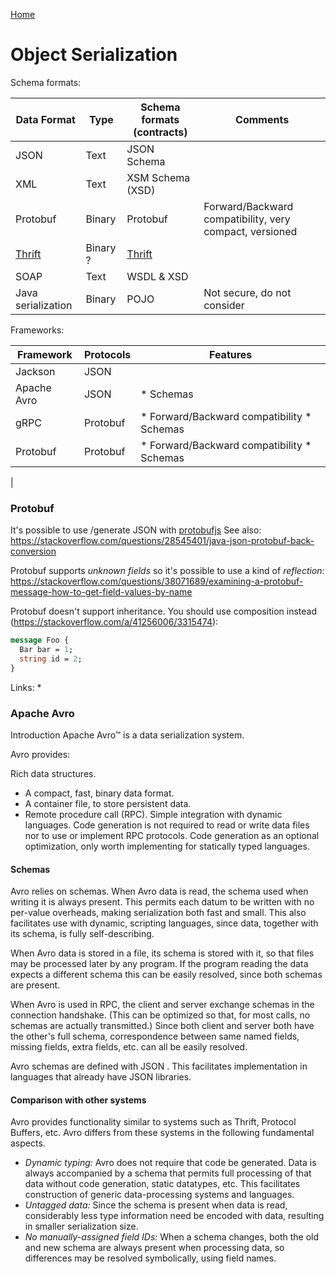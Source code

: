 [Home](../README.md)

Object Serialization 
====================

Schema formats:

| Data Format | Type | Schema formats (contracts) | Comments |
| ----------- | ---- | --------------------------- | ------- |
| JSON        | Text | JSON Schema | |
| XML         | Text |XSM Schema (XSD) | |
| Protobuf    | Binary |Protobuf | Forward/Backward compatibility, very compact, versioned |
| [Thrift][thrift] | Binary ?| [Thrift][thrift] | |
| SOAP |Text | WSDL & XSD |
| Java serialization |Binary| POJO | Not secure, do not consider | 

Frameworks:

| Framework | Protocols | Features |
| --------- | --------- | -------- |
| Jackson   | JSON      | 
| Apache Avro | JSON   | * Schemas
| gRPC        | Protobuf | * Forward/Backward compatibility * Schemas |
| Protobuf     | Protobuf | * Forward/Backward compatibility * Schemas |
| 

[thrift]: http://thrift.apache.org "Apache Thrift"
[protobufjs]: https://www.npmjs.com/package/protobufjs 

### Protobuf

It's possible to use /generate JSON with [protobufjs][protobufjs]
See also: https://stackoverflow.com/questions/28545401/java-json-protobuf-back-conversion

Protobuf supports *unknown fields* so it's possible to use a kind of *reflection*:
https://stackoverflow.com/questions/38071689/examining-a-protobuf-message-how-to-get-field-values-by-name

Protobuf doesn't support inheritance. You should use composition instead (https://stackoverflow.com/a/41256006/3315474):

~~~proto
message Foo {
  Bar bar = 1;
  string id = 2;
}
~~~

Links:
 * 

### Apache Avro

Introduction
Apache Avro™ is a data serialization system.

Avro provides:

Rich data structures.
* A compact, fast, binary data format.
* A container file, to store persistent data.
* Remote procedure call (RPC).
Simple integration with dynamic languages. Code generation is not required to read or write data files nor to use or implement RPC protocols. Code generation as an optional optimization, only worth implementing for statically typed languages.
#### Schemas
Avro relies on schemas. When Avro data is read, the schema used when writing it is always present. This permits each datum to be written with no per-value overheads, making serialization both fast and small. This also facilitates use with dynamic, scripting languages, since data, together with its schema, is fully self-describing.

When Avro data is stored in a file, its schema is stored with it, so that files may be processed later by any program. If the program reading the data expects a different schema this can be easily resolved, since both schemas are present.

When Avro is used in RPC, the client and server exchange schemas in the connection handshake. (This can be optimized so that, for most calls, no schemas are actually transmitted.) Since both client and server both have the other's full schema, correspondence between same named fields, missing fields, extra fields, etc. can all be easily resolved.

Avro schemas are defined with JSON . This facilitates implementation in languages that already have JSON libraries.

#### Comparison with other systems
Avro provides functionality similar to systems such as Thrift, Protocol Buffers, etc. Avro differs from these systems in the following fundamental aspects.

* *Dynamic typing:* Avro does not require that code be generated. Data is always accompanied by a schema that permits full processing of that data without code generation, static datatypes, etc. This facilitates construction of generic data-processing systems and languages.
* *Untagged data:* Since the schema is present when data is read, considerably less type information need be encoded with data, resulting in smaller serialization size.
* *No manually-assigned field IDs:* When a schema changes, both the old and new schema are always present when processing data, so differences may be resolved symbolically, using field names.
